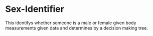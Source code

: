 # Sex-Identifier
This identifys whether someone is a male or female given body measurements given data and determines by a decision making tree.
